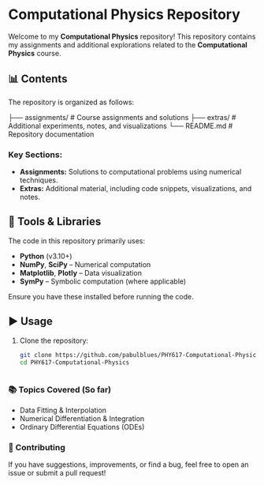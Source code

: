 # Computational Physics Repository

Welcome to my **Computational Physics** repository! This repository contains my assignments and additional explorations related to the **Computational Physics** course.

## 📊 Contents

The repository is organized as follows: 

├── assignments/          # Course assignments and solutions
├── extras/               # Additional experiments, notes, and visualizations
└── README.md             # Repository documentation

### Key Sections:

- **Assignments:** Solutions to computational problems using numerical techniques.
- **Extras:** Additional material, including code snippets, visualizations, and notes.

## 🧰 Tools & Libraries

The code in this repository primarily uses:

- **Python** (v3.10+)
- **NumPy**, **SciPy** – Numerical computation
- **Matplotlib**, **Plotly** – Data visualization
- **SymPy** – Symbolic computation (where applicable)

Ensure you have these installed before running the code.


## ▶️ Usage
1. Clone the repository:

   ```bash
   git clone https://github.com/pabulblues/PHY617-Computational-Physics.git
   cd PHY617-Computational-Physics



### 📚 Topics Covered (So far)

- Data Fitting & Interpolation
- Numerical Differentiation & Integration
- Ordinary Differential Equations (ODEs)



### 🤝 Contributing

If you have suggestions, improvements, or find a bug, feel free to open an issue or submit a pull request! 
